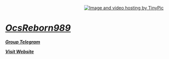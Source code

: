 <div class="panel-heading"><marquee behavior="alternate"><a href="http://tinypic.com?ref=9usmty" target="_blank"><img src="http://i68.tinypic.com/9usmty.png" border="0" alt="Image and video hosting by TinyPic"></a></marquee>

<h1><i><u>OcsReborn989</u></i></h1>

 <a href="https://t.me/Vpn989group" target="_blank"> <b><u><i>Group Telegram</a></u></b></a>
 
  <a href="https://vpn989.com" target="_blank"> <b><u><i>Visit Website</a></u></b></a>
 
